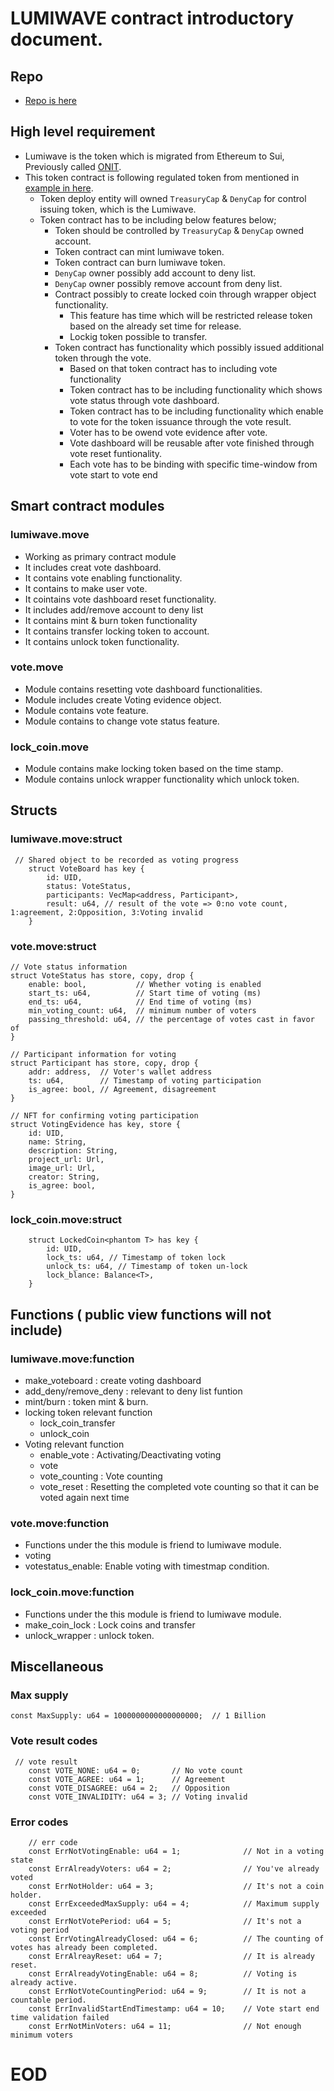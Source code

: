 # LUMIWAVE contract introductory document. 
## Repo
- [Repo is here](https://github.com/ONBUFF-IP-TOKEN/inno-contract) 

## High level requirement
- Lumiwave is the token which is migrated from Ethereum to Sui, Previously called [ONIT](https://etherscan.io/token/0x410e731c2970Dce3AdD351064AcF5cE9E33FDBf0). 
- This token contract is following regulated token from mentioned in [example in here](https://docs.sui.io/guides/developer/sui-101/create-coin/regulated). 
  - Token deploy entity will owned `TreasuryCap` & `DenyCap` for control issuing token, which is the Lumiwave. 
  - Token contract has to be including below features below;
    - Token should be controlled by `TreasuryCap` & `DenyCap` owned account. 
    - Token contract can mint lumiwave token.
    - Token contract can burn lumiwave token.
    - `DenyCap` owner possibly add account to deny list.
    - `DenyCap` owner possibly remove account from deny list.
    - Contract possibly to create locked coin through wrapper object functionality. 
      - This feature has time which will be restricted release token based on the already set time for release. 
      - Lockig token possible to transfer.
    - Token contract has functionality which possibly issued additional token through the vote.
      - Based on that token contract has to including vote functionality
      - Token contract has to be including functionality which shows vote status through vote dashboard. 
      - Token contract has to be including functionality which enable to vote for the token issuance through the vote result.
      - Voter has to be owend vote evidence after vote.
      - Vote dashboard will be reusable after vote finished through vote reset funtionality.
      - Each vote has to be binding with specific time-window from vote start to vote end


## Smart contract modules

### lumiwave.move
-  Working as primary contract module
-  It includes creat vote dashboard.
-  It contains vote enabling functionality.
-  It contains to make user vote. 
-  It cointains vote dashboard reset functionality.
-  It includes add/remove account to deny list
-  It contains mint & burn token functionality
-  It contains transfer locking token to account. 
-  It contains unlock token functionality.

### vote.move
- Module contains resetting vote dashboard functionalities. 
- Module includes create Voting evidence object. 
- Module contains vote feature.
-  Module contains to change vote status feature. 

### lock_coin.move
- Module contains make locking token based on the time stamp.
- Module contains unlock wrapper functionality which unlock token. 

## Structs

### lumiwave.move:struct

```Move
 // Shared object to be recorded as voting progress
    struct VoteBoard has key {
        id: UID,
        status: VoteStatus,
        participants: VecMap<address, Participant>,
        result: u64, // result of the vote => 0:no vote count, 1:agreement, 2:Opposition, 3:Voting invalid
    }
```

### vote.move:struct

```Move
// Vote status information
struct VoteStatus has store, copy, drop {
    enable: bool,           // Whether voting is enabled
    start_ts: u64,          // Start time of voting (ms)
    end_ts: u64,            // End time of voting (ms)
    min_voting_count: u64,  // minimum number of voters
    passing_threshold: u64, // the percentage of votes cast in favor of
}

// Participant information for voting
struct Participant has store, copy, drop {
    addr: address,  // Voter's wallet address
    ts: u64,        // Timestamp of voting participation
    is_agree: bool, // Agreement, disagreement
}

// NFT for confirming voting participation
struct VotingEvidence has key, store {
    id: UID,
    name: String,
    description: String,
    project_url: Url,
    image_url: Url,
    creator: String,
    is_agree: bool,
}
```

### lock_coin.move:struct

```Move
    struct LockedCoin<phantom T> has key {
        id: UID,
        lock_ts: u64, // Timestamp of token lock
        unlock_ts: u64, // Timestamp of token un-lock
        lock_blance: Balance<T>,
    }
```
## Functions ( public view functions will not include)

### lumiwave.move:function
- make_voteboard : create voting dashboard
- add_deny/remove_deny : relevant to deny list funtion
- mint/burn : token mint & burn.
- locking token relevant function
  - lock_coin_transfer
  - unlock_coin
- Voting relevant function
  - enable_vote : Activating/Deactivating voting
  - vote
  - vote_counting : Vote counting
  - vote_reset : Resetting the completed vote counting so that it can be voted again next time

### vote.move:function
- Functions under the this module is friend to lumiwave module.
- voting
- votestatus_enable: Enable voting with timestmap condition.

### lock_coin.move:function
- Functions under the this module is friend to lumiwave module.
- make_coin_lock :  Lock coins and transfer
- unlock_wrapper : unlock token. 

## Miscellaneous

### Max supply

```Move
const MaxSupply: u64 = 1000000000000000000;  // 1 Billion
```

### Vote result codes

```Move
 // vote result
    const VOTE_NONE: u64 = 0;       // No vote count
    const VOTE_AGREE: u64 = 1;      // Agreement
    const VOTE_DISAGREE: u64 = 2;   // Opposition
    const VOTE_INVALIDITY: u64 = 3; // Voting invalid
```

### Error codes

```Move
    // err code
    const ErrNotVotingEnable: u64 = 1;              // Not in a voting state
    const ErrAlreadyVoters: u64 = 2;                // You've already voted
    const ErrNotHolder: u64 = 3;                    // It's not a coin holder.
    const ErrExceededMaxSupply: u64 = 4;            // Maximum supply exceeded
    const ErrNotVotePeriod: u64 = 5;                // It's not a voting period
    const ErrVotingAlreadyClosed: u64 = 6;          // The counting of votes has already been completed.
    const ErrAlreayReset: u64 = 7;                  // It is already reset.
    const ErrAlreadyVotingEnable: u64 = 8;          // Voting is already active.
    const ErrNotVoteCountingPeriod: u64 = 9;        // It is not a countable period.
    const ErrInvalidStartEndTimestamp: u64 = 10;    // Vote start end time validation failed
    const ErrNotMinVoters: u64 = 11;                // Not enough minimum voters
```

# EOD